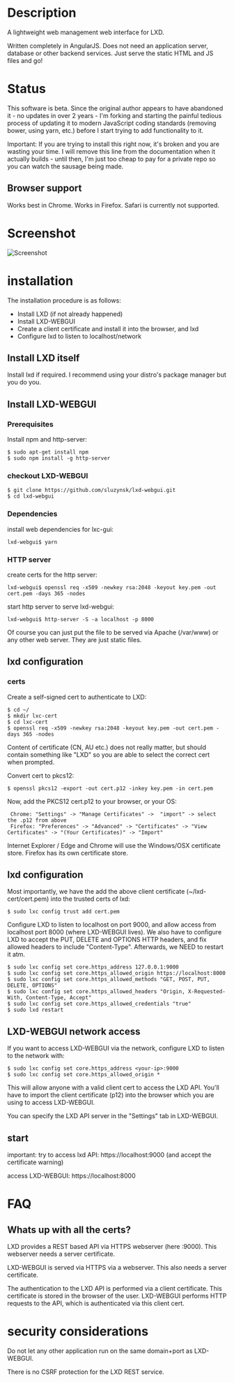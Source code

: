 # Description

A lightweight web management web interface for LXD.

Written completely in AngularJS. Does not need an application server, database or other backend services. Just serve the static HTML and JS files and go!

# Status

This software is beta. Since the original author appears to have abandoned it -
no updates in over 2 years - I'm forking and starting the painful tedious process
of updating it to modern JavaScript coding standards (removing bower, using yarn, etc.) before I start trying to add functionality to it. 

Important:
If you are trying to install this right now, it's broken and you are wasting your time. I will remove this line from the documentation when it actually builds - until then, I'm just too cheap to pay for a private repo so you can watch the sausage being made.

## Browser support

Works best in Chrome. Works in Firefox. Safari is currently not supported.

# Screenshot

![Screenshot](/doc/screenshot-overview.png?raw=true "Screenshot")

# installation

The installation procedure is as follows:
- Install LXD (if not already happened)
- Install LXD-WEBGUI
- Create a client certificate and install it into the browser, and lxd
- Configure lxd to listen to localhost/network


## Install LXD itself

Install lxd if required. I recommend using your distro's package manager but you do you. 

## Install LXD-WEBGUI

### Prerequisites

Install npm and http-server:
```
$ sudo apt-get install npm
$ sudo npm install -g http-server
```

### checkout LXD-WEBGUI

```
$ git clone https://github.com/sluzynsk/lxd-webgui.git
$ cd lxd-webgui
```


### Dependencies

install web dependencies for lxc-gui:
```
lxd-webgui$ yarn
```

### HTTP server

create certs for the http server:
```
lxd-webgui$ openssl req -x509 -newkey rsa:2048 -keyout key.pem -out cert.pem -days 365 -nodes
```


start http server to serve lxd-webgui:
```
lxd-webgui$ http-server -S -a localhost -p 8000
```

Of course you can just put the file to be served via Apache (/var/www) or any other web server.
They are just static files.

## lxd configuration

### certs

Create a self-signed cert to authenticate to LXD:

```
$ cd ~/
$ mkdir lxc-cert
$ cd lxc-cert
$ openssl req -x509 -newkey rsa:2048 -keyout key.pem -out cert.pem -days 365 -nodes
```
Content of certificate (CN, AU etc.) does not really matter, but should contain something
like "LXD" so you are able to select the correct cert when prompted.

Convert cert to pkcs12:
```
$ openssl pkcs12 -export -out cert.p12 -inkey key.pem -in cert.pem
```

Now, add the PKCS12 cert.p12 to your browser, or your OS:
```
 Chrome: "Settings" -> "Manage Certificates" ->  "import" -> select the .p12 from above
 Firefox: "Preferences" -> "Advanced" -> "Certificates" -> "View Certificates" -> "(Your Certificates)" -> "Import"
```

Internet Explorer / Edge and Chrome will use the Windows/OSX certificate store. Firefox has its own certificate store.


## lxd configuration

Most importantly, we have the add the above client certificate
(~/lxd-cert/cert.pem) into the trusted certs of lxd:
```
$ sudo lxc config trust add cert.pem
```

Configure LXD to listen to localhost on port 9000, and allow access from localhost port 8000 (where LXD-WEBGUI lives). We also have to configure LXD to accept the PUT, DELETE and OPTIONS HTTP headers, and fix allowed headers to  include "Content-Type".
Afterwards, we NEED to restart it atm.

```
$ sudo lxc config set core.https_address 127.0.0.1:9000
$ sudo lxc config set core.https_allowed_origin https://localhost:8000
$ sudo lxc config set core.https_allowed_methods "GET, POST, PUT, DELETE, OPTIONS"
$ sudo lxc config set core.https_allowed_headers "Origin, X-Requested-With, Content-Type, Accept"
$ sudo lxc config set core.https_allowed_credentials "true"
$ sudo lxd restart
```

## LXD-WEBGUI network access

If you want to access LXD-WEBGUI via the network, configure LXD to listen
to the network with:
```
$ sudo lxc config set core.https_address <your-ip>:9000
$ sudo lxc config set core.https_allowed_origin *
```

This will allow anyone with a valid client cert to access the LXD API.
You'll have to import the client certificate (p12) into the browser which
you are using to access LXD-WEBGUI.

You can specify the LXD API server in the "Settings" tab in LXD-WEBGUI.


## start

important:
try to access lxd API: https://localhost:9000
(and accept the certificate warning)


access LXD-WEBGUI: https://localhost:8000


# FAQ

## Whats up with all the certs?

LXD provides a REST based API via HTTPS webserver (here :9000). This webserver needs a server certificate.

LXD-WEBGUI is served via HTTPS via a webserver. This also needs a server certificate.

The authentication to the LXD API is performed via a client certificate. This certificate is stored in the
browser of the user. LXD-WEBGUI performs HTTP requests to the API, which is authenticated via this client cert.


# security considerations

Do not let any other application run on the same domain+port as LXD-WEBGUI.

There is no CSRF protection for the LXD REST service.
